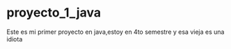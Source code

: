 # proyecto_1_java
Este es mi primer proyecto en java,estoy en 4to semestre y esa vieja es una idiota 